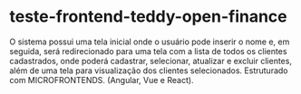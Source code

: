 # teste-frontend-teddy-open-finance
 O sistema possui uma tela inicial onde o usuário pode inserir o nome e, em seguida, será  redirecionado para uma tela com a lista de todos os clientes cadastrados, onde poderá  cadastrar, selecionar, atualizar e excluir clientes, além de uma tela para visualização dos  clientes selecionados. Estruturado com MICROFRONTENDS. (Angular, Vue e React).
